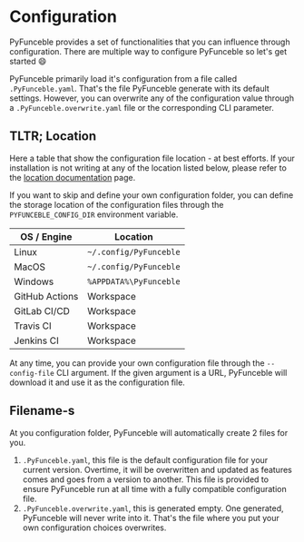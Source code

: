 # Configuration

PyFunceble provides a set of functionalities that you can influence through configuration.
There are multiple way to configure PyFunceble so let's get started :smile:

PyFunceble primarily load it's configuration from a file called `.PyFunceble.yaml`.
That's the file PyFunceble generate with its default settings. However, you can
overwrite any of the configuration value through a `.PyFunceble.overwrite.yaml` file
or the corresponding CLI parameter.

## TLTR; Location

Here a table that show the configuration file location - at best efforts.
If your installation is not writing at any of the location listed below,
please refer to the [location documentation](location.md) page.

If you want to skip and define your own configuration folder, you can define
the storage location of the configuration files through
the `PYFUNCEBLE_CONFIG_DIR` environment variable.

| OS / Engine    | Location               |
| -------------- | ---------------------- |
| Linux          | `~/.config/PyFunceble` |
| MacOS          | `~/.config/PyFunceble` |
| Windows        | `%APPDATA%\PyFunceble` |
| GitHub Actions | Workspace              |
| GitLab CI/CD   | Workspace              |
| Travis CI      | Workspace              |
| Jenkins CI     | Workspace              |

At any time, you can provide your own configuration file through the `--config-file` CLI argument. If the given argument is a URL, PyFunceble will download it and use it as the configuration file.

## Filename-s

At you configuration folder, PyFunceble will automatically create 2 files for you.

1. `.PyFunceble.yaml`, this file is the default configuration file for your current version. Overtime, it will be overwritten and updated as features comes and goes from a version to another. This file is provided to ensure PyFunceble run at all time with a fully compatible configuration file.
2. `.PyFunceble.overwrite.yaml`, this is generated empty. One generated, PyFunceble will never write into it. That's the file where you put your own configuration choices overwrites.
